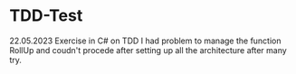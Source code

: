 # TDD-Test

22.05.2023 Exercise in C# on TDD
I had problem to manage the function RollUp and coudn't procede after setting up all the architecture after many try. 

